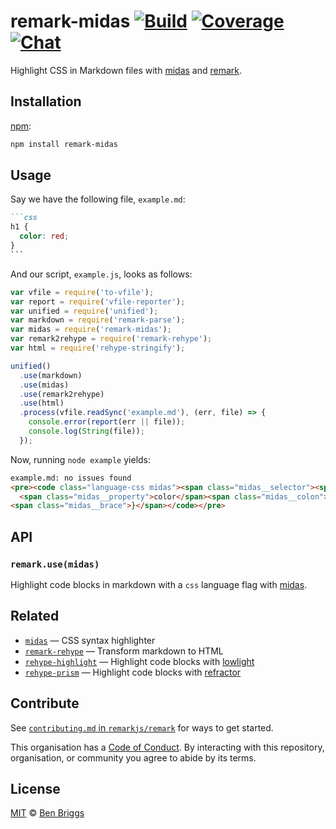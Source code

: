 # remark-midas [![Build][travis-badge]][travis] [![Coverage][codecov-badge]][codecov] [![Chat][chat-badge]][chat]

Highlight CSS in Markdown files with [midas][] and [remark][].

## Installation

[npm][]:

```bash
npm install remark-midas
```

## Usage

Say we have the following file, `example.md`:

````markdown
```css
h1 {
  color: red;
}
```
````

And our script, `example.js`, looks as follows:

```javascript
var vfile = require('to-vfile');
var report = require('vfile-reporter');
var unified = require('unified');
var markdown = require('remark-parse');
var midas = require('remark-midas');
var remark2rehype = require('remark-rehype');
var html = require('rehype-stringify');

unified()
  .use(markdown)
  .use(midas)
  .use(remark2rehype)
  .use(html)
  .process(vfile.readSync('example.md'), (err, file) => {
    console.error(report(err || file));
    console.log(String(file));
  });
```

Now, running `node example` yields:

```html
example.md: no issues found
<pre><code class="language-css midas"><span class="midas__selector"><span class="midas__tag">h1</span></span> <span class="midas__brace">{</span>
  <span class="midas__property">color</span><span class="midas__colon">: </span><span class="midas__value"><span class="midas__word">red</span></span><span class="midas__semicolon">;</span>
<span class="midas__brace">}</span></code></pre>
```

## API

### `remark.use(midas)`

Highlight code blocks in markdown with a `css` language flag with [midas][].

## Related

*   [`midas`](https://github.com/ben-eb/midas)
    — CSS syntax highlighter
*   [`remark-rehype`](https://github.com/remarkjs/remark-rehype)
    — Transform markdown to HTML
*   [`rehype-highlight`](https://github.com/rehypejs/rehype-highlight)
    — Highlight code blocks with [lowlight](https://github.com/wooorm/lowlight)
*   [`rehype-prism`](https://github.com/mapbox/rehype-prism)
    — Highlight code blocks with [refractor](https://github.com/wooorm/refractor)

## Contribute

See [`contributing.md` in `remarkjs/remark`][contributing] for ways to get
started.

This organisation has a [Code of Conduct][coc].  By interacting with this
repository, organisation, or community you agree to abide by its terms.

## License

[MIT][license] © [Ben Briggs][author]

<!-- Definitions -->

[travis-badge]: https://img.shields.io/travis/remarkjs/remark-midas.svg

[travis]: https://travis-ci.org/remarkjs/remark-midas

[codecov-badge]: https://img.shields.io/codecov/c/github/remarkjs/remark-midas.svg

[codecov]: https://codecov.io/github/remarkjs/remark-midas

[chat-badge]: https://img.shields.io/gitter/room/remarkjs/Lobby.svg

[chat]: https://gitter.im/remarkjs/Lobby

[contributing]: https://github.com/remarkjs/remark/blob/master/contributing.md

[coc]: https://github.com/remarkjs/remark/blob/master/code-of-conduct.md

[npm]: https://docs.npmjs.com/cli/install

[license]: license

[author]: http://beneb.info

[remark]: https://github.com/remarkjs/remark

[midas]: https://github.com/ben-eb/midas
